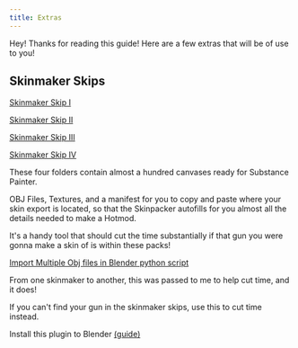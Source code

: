 ```yaml
---
title: Extras
---
```


Hey! Thanks for reading this guide! Here are a few extras that will be of use to you!

## Skinmaker Skips

[Skinmaker Skip I](https://www.mediafire.com/file/ywizbrtzyr3ks99/TD%2527s_Skinmaker_Skip_V2.9.zip/file)

[Skinmaker Skip II](https://www.mediafire.com/file/2clbvged8q9wele/TD%2527s_Skinmaker_Skip_II.zip/file)

[Skinmaker Skip III](https://www.mediafire.com/file/5ira6qk23gy767o/TD%2527s_Skinmaker_Skip_III_V1.1.zip/file)

[Skinmaker Skip IV](https://drive.google.com/file/d/18epbWVZOkfDDeELaKsGtcvoSGi_TYzMw/view?usp=sharing)

These four folders contain almost a hundred canvases ready for Substance Painter.

OBJ Files, Textures, and a manifest for you to copy and paste where your skin export is located, so that the Skinpacker
autofills for you almost all the details needed to make a Hotmod.

It's a handy tool that should cut the time substantially if that gun you were gonna make a skin of is within these
packs!

[Import Multiple Obj files in Blender python script](https://www.mediafire.com/file/v802g3ufu844pt0/io_import_multiple_objs.py/file)

From one skinmaker to another, this was passed to me to help cut time, and it does!

If you can't find your gun in the skinmaker skips, use this to cut time instead.

Install this plugin to Blender [(guide)](https://blendersensei.com/definitive-guide-to-installing-blender-addons/)
